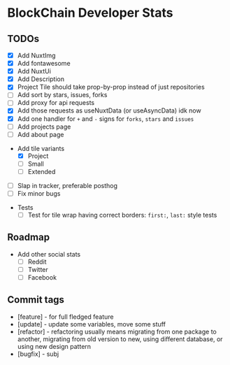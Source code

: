 # BlockChain Developer Stats

## TODOs

* [x] Add NuxtImg
* [x] Add fontawesome
* [x] Add NuxtUi
* [x] Add Description
* [x] Project Tile should take prop-by-prop instead of just repositories
* [ ] Add sort by stars, issues, forks
* [ ] Add proxy for api requests
* [x] Add those requests as useNuxtData (or useAsyncData) idk now
* [x] Add one handler for `+` and `-` signs for `forks`, `stars` and `issues`
* [ ] Add projects page
* [ ] Add about page
* Add tile variants
  * [x] Project
  * [ ] Small
  * [ ] Extended
* [ ] Slap in tracker, preferable posthog
* [ ] Fix minor bugs
* Tests
  * [ ] Test for tile wrap having correct borders: `first:`, `last:` style tests

## Roadmap

* Add other social stats
  * [ ] Reddit
  * [ ] Twitter
  * [ ] Facebook

## Commit tags

* [feature] - for full fledged feature
* [update] - update some variables, move some stuff
* [refactor] - refactoring usually means migrating from one package to another, migrating from old version to new, using different database, or using new design pattern
* [bugfix] - subj
